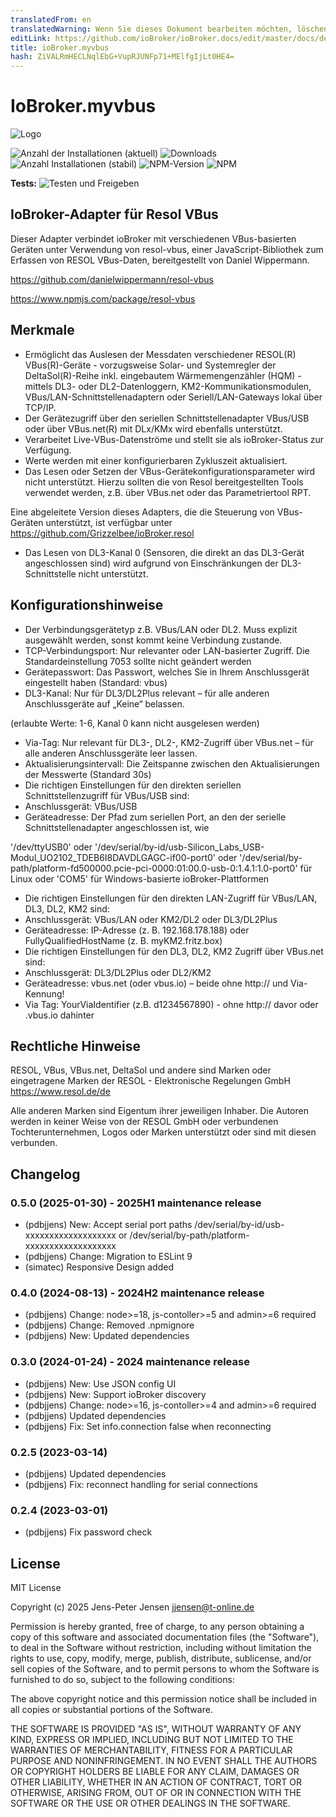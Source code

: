 ```yaml
---
translatedFrom: en
translatedWarning: Wenn Sie dieses Dokument bearbeiten möchten, löschen Sie bitte das Feld "translationsFrom". Andernfalls wird dieses Dokument automatisch erneut übersetzt
editLink: https://github.com/ioBroker/ioBroker.docs/edit/master/docs/de/adapterref/iobroker.myvbus/README.md
title: ioBroker.myvbus
hash: ZiVALRmHECLNqlEbG+VupRJUNFp71+MElfgIjLt0HE4=
---
```

# IoBroker.myvbus
![Logo](../../../en/adapterref/iobroker.myvbus/admin/myvbus.png)

![Anzahl der Installationen (aktuell)](http://iobroker.live/badges/myvbus-installed.svg)
![Downloads](https://img.shields.io/npm/dm/iobroker.myvbus.svg)
![Anzahl Installationen (stabil)](http://iobroker.live/badges/myvbus-stable.svg)
![NPM-Version](https://img.shields.io/npm/v/iobroker.myvbus.svg)
![NPM](https://nodei.co/npm/iobroker.myvbus.png?downloads=true)

**Tests:** ![Testen und Freigeben](https://github.com/iobroker-community-adapters/iobroker.myvbus/workflows/Test%20and%20Release/badge.svg)

## IoBroker-Adapter für Resol VBus
Dieser Adapter verbindet ioBroker mit verschiedenen VBus-basierten Geräten unter Verwendung von resol-vbus, einer JavaScript-Bibliothek zum Erfassen von RESOL VBus-Daten, bereitgestellt von Daniel Wippermann.

<https://github.com/danielwippermann/resol-vbus>

<https://www.npmjs.com/package/resol-vbus>

## Merkmale
* Ermöglicht das Auslesen der Messdaten verschiedener RESOL(R) VBus(R)-Geräte - vorzugsweise Solar- und Systemregler der DeltaSol(R)-Reihe inkl. eingebautem Wärmemengenzähler (HQM) - mittels DL3- oder DL2-Datenloggern, KM2-Kommunikationsmodulen, VBus/LAN-Schnittstellenadaptern oder Seriell/LAN-Gateways lokal über TCP/IP.
* Der Gerätezugriff über den seriellen Schnittstellenadapter VBus/USB oder über VBus.net(R) mit DLx/KMx wird ebenfalls unterstützt.
* Verarbeitet Live-VBus-Datenströme und stellt sie als ioBroker-Status zur Verfügung.
* Werte werden mit einer konfigurierbaren Zykluszeit aktualisiert.
* Das Lesen oder Setzen der VBus-Gerätekonfigurationsparameter wird nicht unterstützt. Hierzu sollten die von Resol bereitgestellten Tools verwendet werden, z.B. über VBus.net oder das Parametriertool RPT.

Eine abgeleitete Version dieses Adapters, die die Steuerung von VBus-Geräten unterstützt, ist verfügbar unter <https://github.com/Grizzelbee/ioBroker.resol>

* Das Lesen von DL3-Kanal 0 (Sensoren, die direkt an das DL3-Gerät angeschlossen sind) wird aufgrund von Einschränkungen der DL3-Schnittstelle nicht unterstützt.

## Konfigurationshinweise
* Der Verbindungsgerätetyp z.B. VBus/LAN oder DL2. Muss explizit ausgewählt werden, sonst kommt keine Verbindung zustande.
* TCP-Verbindungsport: Nur relevanter oder LAN-basierter Zugriff. Die Standardeinstellung 7053 sollte nicht geändert werden
* Gerätepasswort: Das Passwort, welches Sie in Ihrem Anschlussgerät eingestellt haben (Standard: vbus)
* DL3-Kanal: Nur für DL3/DL2Plus relevant – für alle anderen Anschlussgeräte auf „Keine“ belassen.

(erlaubte Werte: 1-6, Kanal 0 kann nicht ausgelesen werden)

* Via-Tag: Nur relevant für DL3-, DL2-, KM2-Zugriff über VBus.net – für alle anderen Anschlussgeräte leer lassen.
* Aktualisierungsintervall: Die Zeitspanne zwischen den Aktualisierungen der Messwerte (Standard 30s)
* Die richtigen Einstellungen für den direkten seriellen Schnittstellenzugriff für VBus/USB sind:
* Anschlussgerät: VBus/USB
* Geräteadresse: Der Pfad zum seriellen Port, an den der serielle Schnittstellenadapter angeschlossen ist, wie

'/dev/ttyUSB0' oder '/dev/serial/by-id/usb-Silicon_Labs_USB-Modul_UO2102_TDEB6I8DAVDLGAGC-if00-port0' oder '/dev/serial/by-path/platform-fd500000.pcie-pci-0000:01:00.0-usb-0:1.4.1:1.0-port0' für Linux oder 'COM5' für Windows-basierte ioBroker-Plattformen

* Die richtigen Einstellungen für den direkten LAN-Zugriff für VBus/LAN, DL3, DL2, KM2 sind:
* Anschlussgerät: VBus/LAN oder KM2/DL2 oder DL3/DL2Plus
* Geräteadresse: IP-Adresse (z. B. 192.168.178.188) oder FullyQualifiedHostName (z. B. myKM2.fritz.box)
* Die richtigen Einstellungen für den DL3, DL2, KM2 Zugriff über VBus.net sind:
* Anschlussgerät: DL3/DL2Plus oder DL2/KM2
* Geräteadresse: vbus.net (oder vbus.io) – beide ohne http:// und Via-Kennung!
* Via Tag: YourViaIdentifier (z.B. d1234567890) - ohne http:// davor oder .vbus.io dahinter

## Rechtliche Hinweise
RESOL, VBus, VBus.net, DeltaSol und andere sind Marken oder eingetragene Marken der RESOL - Elektronische Regelungen GmbH <https://www.resol.de/de>

Alle anderen Marken sind Eigentum ihrer jeweiligen Inhaber.
Die Autoren werden in keiner Weise von der RESOL GmbH oder verbundenen Tochterunternehmen, Logos oder Marken unterstützt oder sind mit diesen verbunden.

## Changelog
<!--
  Placeholder for the next version (at the beginning of the line):
  ### **WORK IN PROGRESS**
-->
### 0.5.0 (2025-01-30) - 2025H1 maintenance release

* (pdbjjens) New: Accept serial port paths /dev/serial/by-id/usb-xxxxxxxxxxxxxxxxxxx or /dev/serial/by-path/platform-xxxxxxxxxxxxxxxxxxx
* (pdbjjens) Change: Migration to ESLint 9
* (simatec) Responsive Design added

### 0.4.0 (2024-08-13) - 2024H2 maintenance release

* (pdbjjens) Change: node>=18, js-contoller>=5 and admin>=6 required
* (pdbjjens) Change: Removed .npmignore
* (pdbjjens) New: Updated dependencies

### 0.3.0 (2024-01-24) - 2024 maintenance release

* (pdbjjens) New: Use JSON config UI
* (pdbjjens) New: Support ioBroker discovery
* (pdbjjens) Change: node>=16, js-contoller>=4 and admin>=6 required
* (pdbjjens) Updated dependencies
* (pdbjjens) Fix: Set info.connection false when reconnecting

### 0.2.5 (2023-03-14)

* (pdbjjens) Updated dependencies
* (pdbjjens) Fix: reconnect handling for serial connections

### 0.2.4 (2023-03-01)

* (pdbjjens) Fix password check

## License

MIT License

Copyright (c) 2025 Jens-Peter Jensen <jjensen@t-online.de>

Permission is hereby granted, free of charge, to any person obtaining a copy
of this software and associated documentation files (the "Software"), to deal
in the Software without restriction, including without limitation the rights
to use, copy, modify, merge, publish, distribute, sublicense, and/or sell
copies of the Software, and to permit persons to whom the Software is
furnished to do so, subject to the following conditions:

The above copyright notice and this permission notice shall be included in all
copies or substantial portions of the Software.

THE SOFTWARE IS PROVIDED "AS IS", WITHOUT WARRANTY OF ANY KIND, EXPRESS OR
IMPLIED, INCLUDING BUT NOT LIMITED TO THE WARRANTIES OF MERCHANTABILITY,
FITNESS FOR A PARTICULAR PURPOSE AND NONINFRINGEMENT. IN NO EVENT SHALL THE
AUTHORS OR COPYRIGHT HOLDERS BE LIABLE FOR ANY CLAIM, DAMAGES OR OTHER
LIABILITY, WHETHER IN AN ACTION OF CONTRACT, TORT OR OTHERWISE, ARISING FROM,
OUT OF OR IN CONNECTION WITH THE SOFTWARE OR THE USE OR OTHER DEALINGS IN THE
SOFTWARE.